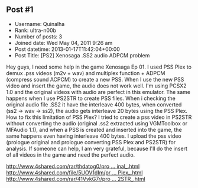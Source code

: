 ## Post #1
- Username: Quinalha
- Rank: ultra-n00b
- Number of posts: 3
- Joined date: Wed May 04, 2011 9:26 am
- Post datetime: 2013-01-17T11:42:04+00:00
- Post Title: [PS2] Xenosaga .SS2 audio ADPCM problem

Hey guys, I need some help in the game Xenosaga Ep 01. I used PSS Plex to demux .pss videos (m2v + wav) and multiplex function + ADPCM (compress sound ACPCM) to create a new PSS.
When I use the new PSS video and insert the game, the audio does not work well. I'm using PCSX2 1.0 and the original videos with audio are perfect in this emulator. The same happens when I use PS2STR to create PSS files.
When i checking the original audio file .SS2 it have the interleave 400 bytes, when converted (ss2 -> wav -> ss2), the audio gets interleave 20 bytes using the PSS Plex. How to fix this limitation of PSS Plex?
I tried to create a pss video in PS2STR without converting the audio (original .ss2 extracted using VGMToolbox or MFAudio 1.1), and when a PSS is created and inserted into the game, the same happens even having interleave 400 bytes.
I upload the pss video (prologue original and prologue converting PSS Plex and PS2STR) for analysis. If someone can help, I am very grateful, because I'll do the insert of all videos in the game and need the perfect audio.   

[http://www.4shared.com/rar/thdatog0/pro ... inal_.html](http://www.4shared.com/rar/thdatog0/prologue_original_.html)
[http://www.4shared.com/file/5UOV1dIm/pr ... Plex_.html](http://www.4shared.com/file/5UOV1dIm/prologue__converting_PSS_Plex_.html)
[http://www.4shared.com/rar/41VvkG7r/pro ... 2STR_.html](http://www.4shared.com/rar/41VvkG7r/prologue__converting_PS2STR_.html)
